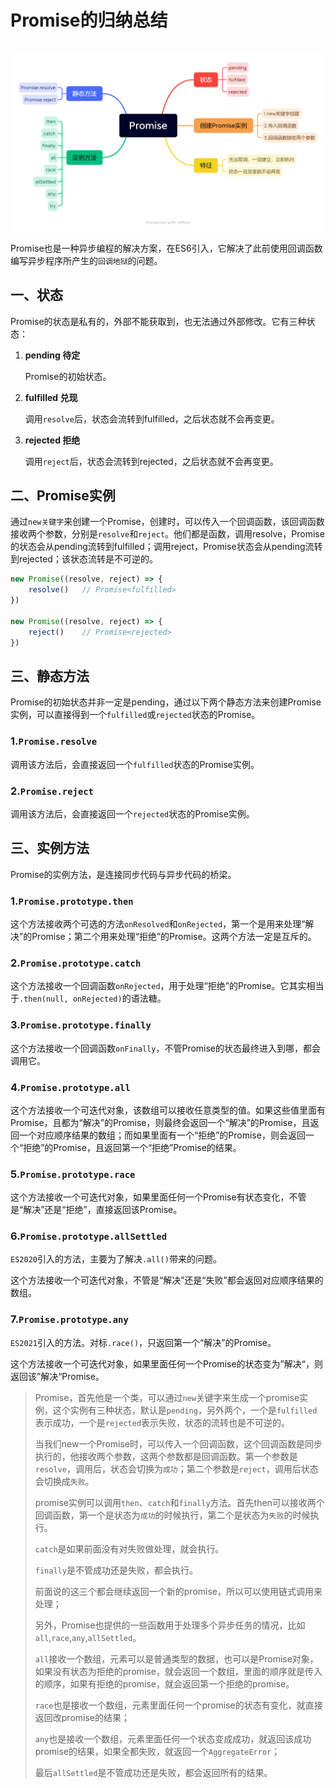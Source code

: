 
# Promise的归纳总结

<br>

<img src="./markdown_assets/Promise.png" alt="Promise思维导图" style="zoom: 50%;" />

​	Promise也是一种异步编程的解决方案，在ES6引入，它解决了此前使用回调函数编写异步程序所产生的`回调地狱`的问题。


## 一、状态

Promise的状态是私有的，外部不能获取到，也无法通过外部修改。它有三种状态：

1. **pending 待定**

   Promise的初始状态。

2. **fulfilled 兑现**

   调用`resolve`后，状态会流转到fulfilled，之后状态就不会再变更。

3. **rejected 拒绝**

   调用`reject`后，状态会流转到rejected，之后状态就不会再变更。



## 二、Promise实例

​	通过`new关键字`来创建一个Promise，创建时，可以传入一个回调函数，该回调函数接收两个参数，分别是`resolve`和`reject`。他们都是函数，调用resolve，Promise的状态会从pending流转到fulfilled；调用reject，Promise状态会从pending流转到rejected；该状态流转是不可逆的。

```js
new Promise((resolve, reject) => {
    resolve()	// Promise<fulfilled>
})

new Promise((resolve, reject) => {
    reject()	// Promise<rejected>
})
```



## 三、静态方法

Promise的初始状态并非一定是pending，通过以下两个静态方法来创建Promise实例，可以直接得到一个`fulfilled`或`rejected`状态的Promise。

### 1.`Promise.resolve`

​	调用该方法后，会直接返回一个`fulfilled`状态的Promise实例。

### 2.`Promise.reject`

​	调用该方法后，会直接返回一个`rejected`状态的Promise实例。





## 三、实例方法

Promise的实例方法，是连接同步代码与异步代码的桥梁。

### 1.`Promise.prototype.then`

这个方法接收两个可选的方法`onResolved`和`onRejected`，第一个是用来处理“解决”的Promise；第二个用来处理“拒绝”的Promise。这两个方法一定是互斥的。

### 2.`Promise.prototype.catch`

这个方法接收一个回调函数`onRejected`，用于处理“拒绝”的Promise。它其实相当于`.then(null, onRejected)`的语法糖。

### 3.`Promise.prototype.finally`

这个方法接收一个回调函数`onFinally`，不管Promise的状态最终进入到哪，都会调用它。

### 4.`Promise.prototype.all`

这个方法接收一个可迭代对象，该数组可以接收任意类型的值。如果这些值里面有Promise，且都为“解决”的Promise，则最终会返回一个“解决”的Promise，且返回一个对应顺序结果的数组；而如果里面有一个“拒绝”的Promise，则会返回一个“拒绝”的Promise，且返回第一个“拒绝”Promise的结果。

### 5.`Promise.prototype.race`

这个方法接收一个可迭代对象，如果里面任何一个Promise有状态变化，不管是“解决”还是“拒绝”，直接返回该Promise。

### 6.`Promise.prototype.allSettled`

`ES2020`引入的方法，主要为了解决`.all()`带来的问题。

这个方法接收一个可迭代对象，不管是“解决”还是“失败”都会返回对应顺序结果的数组。

### 7.`Promise.prototype.any`

`ES2021`引入的方法。对标`.race()`，只返回第一个“解决”的Promise。

这个方法接收一个可迭代对象，如果里面任何一个Promise的状态变为”解决“，则返回该”解决“Promise。









> Promise，首先他是一个类，可以通过`new`关键字来生成一个promise实例，这个实例有三种状态，默认是`pending`，另外两个，一个是`fulfilled`表示成功，一个是`rejected`表示失败，状态的流转也是不可逆的。
>
> 当我们new一个Promise时，可以传入一个回调函数，这个回调函数是同步执行的，他接收两个参数，这两个参数都是回调函数。第一个参数是`resolve`，调用后，状态会切换为`成功`；第二个参数是`reject`，调用后状态会切换成`失败`。
>
> promise实例可以调用`then`、`catch`和`finally`方法。首先then可以接收两个回调函数，第一个是状态为`成功`的时候执行，第二个是状态为`失败`的时候执行。
>
> `catch`是如果前面没有对失败做处理，就会执行。
>
> `finally`是不管成功还是失败，都会执行。
>
> 前面说的这三个都会继续返回一个新的promise，所以可以使用链式调用来处理；
>
> 另外，Promise也提供的一些函数用于处理多个异步任务的情况，比如`all`,`race`,`any`,`allSettled`。
>
> `all`接收一个数组，元素可以是普通类型的数据，也可以是Promise对象，如果没有状态为拒绝的promise，就会返回一个数组，里面的顺序就是传入的顺序，如果有拒绝的promise，就会返回第一个拒绝的promise。
>
> `race`也是接收一个数组，元素里面任何一个promise的状态有变化，就直接返回改promise的结果；
>
> `any`也是接收一个数组，元素里面任何一个状态变成成功，就返回该成功promise的结果，如果全都失败，就返回一个`AggregateError`；
>
> 最后`allSettled`是不管成功还是失败，都会返回所有的结果。







